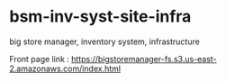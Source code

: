 # bsm-inv-syst-site-infra
big store manager, inventory system, infrastructure

Front page link : https://bigstoremanager-fs.s3.us-east-2.amazonaws.com/index.html